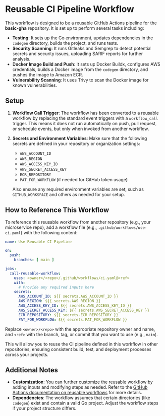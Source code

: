 # Reusable CI Pipeline Workflow

This workflow is designed to be a reusable GitHub Actions pipeline for the **basic-gha** repository. It is set up to perform several tasks including:

- **Testing**: It sets up the Go environment, updates dependencies in the `codegen` directory, builds the project, and runs tests.
- **Security Scanning**: It runs Gitleaks and Semgrep to detect potential secrets and security issues, uploading SARIF reports for further analysis.
- **Docker Image Build and Push**: It sets up Docker Buildx, configures AWS credentials, builds a Docker image from the `codegen` directory, and pushes the image to Amazon ECR.
- **Vulnerability Scanning**: It uses Trivy to scan the Docker image for known vulnerabilities.

## Setup

1. **Workflow Call Trigger**: The workflow has been converted to a reusable workflow by replacing the standard event triggers with a `workflow_call` trigger. This means it does not run automatically on push, pull request, or schedule events, but only when invoked from another workflow.

2. **Secrets and Environment Variables**: Make sure that the following secrets are defined in your repository or organization settings:
   - `AWS_ACCOUNT_ID`
   - `AWS_REGION`
   - `AWS_ACCESS_KEY_ID`
   - `AWS_SECRET_ACCESS_KEY`
   - `ECR_REPOSITORY`
   - `PAT_FOR_WORKFLOW` (if needed for GitHub token usage)
   
   Also ensure any required environment variables are set, such as `GITHUB_WORKSPACE` and others as needed for your setup.

## How to Reference This Workflow

To reference this reusable workflow from another repository (e.g., your microservice repo), add a workflow file (e.g., `.github/workflows/use-ci.yaml`) with the following content:

```yaml
name: Use Reusable CI Pipeline

on:
  push:
    branches: [ main ]

jobs:
  call-reusable-workflow:
    uses: <owner>/<repo>/.github/workflows/ci.yaml@<ref>
    with:
      # Provide any required inputs here
    secrets:
      AWS_ACCOUNT_ID: ${{ secrets.AWS_ACCOUNT_ID }}
      AWS_REGION: ${{ secrets.AWS_REGION }}
      AWS_ACCESS_KEY_ID: ${{ secrets.AWS_ACCESS_KEY_ID }}
      AWS_SECRET_ACCESS_KEY: ${{ secrets.AWS_SECRET_ACCESS_KEY }}
      ECR_REPOSITORY: ${{ secrets.ECR_REPOSITORY }}
      PAT_FOR_WORKFLOW: ${{ secrets.PAT_FOR_WORKFLOW }}
```

Replace `<owner>/<repo>` with the appropriate repository owner and name, and `<ref>` with the branch, tag, or commit that you want to use (e.g., `main`).

This will allow you to reuse the CI pipeline defined in this workflow in other repositories, ensuring consistent build, test, and deployment processes across your projects.

## Additional Notes

- **Customization**: You can further customize the reusable workflow by adding inputs and modifying steps as needed. Refer to the [GitHub Actions documentation on reusable workflows](https://docs.github.com/en/actions/using-workflows/reusing-workflows) for more details.
- **Dependencies**: The workflow assumes that certain directories (like `codegen`) exist and contain a valid Go project. Adjust the workflow steps if your project structure differs.
